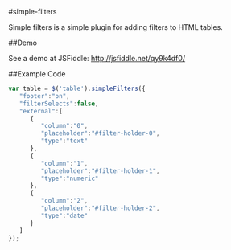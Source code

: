 #simple-filters

Simple filters is a simple plugin for adding filters to HTML tables.

##Demo

See a demo at JSFiddle: 
http://jsfiddle.net/qy9k4df0/

##Example Code

```javascript
var table = $('table').simpleFilters({  
   "footer":"on",
   "filterSelects":false,
   "external":[  
      {  
         "column":"0",
         "placeholder":"#filter-holder-0",
         "type":"text"
      },
      {  
         "column":"1",
         "placeholder":"#filter-holder-1",
         "type":"numeric"
      },
      {  
         "column":"2",
         "placeholder":"#filter-holder-2",
         "type":"date"
      }
   ]
});
```
